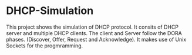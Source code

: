# DHCP-Simulation

This project shows the simulation of DHCP protocol. It consits of DHCP server and multiple DHCP clients. The client and Server follow the DORA phases. (Discover, Offer, Request and Acknowledge). It makes use of Unix Sockets for the progmramming.
